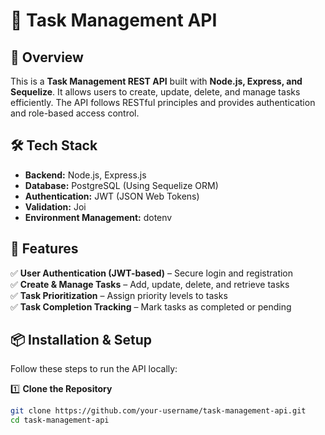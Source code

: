 # 📝 Task Management API

## 🚀 Overview
This is a **Task Management REST API** built with **Node.js, Express, and Sequelize**. 
It allows users to create, update, delete, and manage tasks efficiently.
The API follows RESTful principles and provides authentication and role-based access control.

## 🛠️ Tech Stack
- **Backend:** Node.js, Express.js
- **Database:** PostgreSQL (Using Sequelize ORM)
- **Authentication:** JWT (JSON Web Tokens)
- **Validation:** Joi
- **Environment Management:** dotenv

## 🎯 Features
✅ **User Authentication (JWT-based)** – Secure login and registration  
✅ **Create & Manage Tasks** – Add, update, delete, and retrieve tasks  
✅ **Task Prioritization** – Assign priority levels to tasks  
✅ **Task Completion Tracking** – Mark tasks as completed or pending  


## 📦 Installation & Setup
Follow these steps to run the API locally:

1️⃣ **Clone the Repository**
```sh
git clone https://github.com/your-username/task-management-api.git
cd task-management-api
